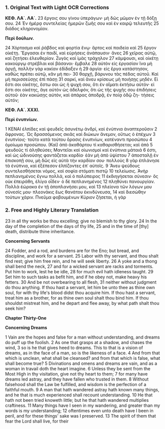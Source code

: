 ### 1. Original Text with Light OCR Corrections

**ΚΕΦ. ΛΑ΄. ΛΑ΄.**
23 ἔργοις σου γίνου ὑπεράγων· μὴ δῶς μῶμον ἐν τῇ δόξῃ σου.
24 Ἐν ἡμέρᾳ συντελείας ἡμερῶν ζωῆς σου καὶ ἐν καιρῷ τελευτῆς
25 διάδος κληρονομίαν.

**Περὶ δούλων.**

24 Χόρτασμα καὶ ῥάβδος καὶ φορτία ἔνῳ· ἄρτος καὶ παιδεία καὶ
25 ἔργον οἰκέτῃ. Ἔργασαι ἐν παιδί, καὶ εὑρήσεις ἀνάπαυσιν· ἄνες
26 χεῖρας αὐτῷ, καὶ ζητήσει ἐλευθερίαν. Ζυγὸς καὶ ἱμὰς τράχηλον
27 κάμψουσι, καὶ οἰκέτῃ κακούργῳ στρέβλαι καὶ βάσανοι· ἔμβαλε
28 αὐτὸν εἰς ἐργασίαν ἵνα μὴ ἀργῇ, πολλὴν γὰρ κακίαν ἐδίδαξεν ἡ
29 ἀργία· εἰς ἔργα κατάστησον, καθὼς πρέπει αὐτῷ, κἂν μὴ πει-
30 θαρχῇ, βάρυνου τὰς πέδας αὐτοῦ. Καὶ μὴ περισσεύσῃς ἐπὶ πάσῃ
31 σαρκί, καὶ ἄνευ κρίσεως μὴ ποιήσῃς μηδέν. Εἰ ἔστι σοι οἰκέτης,
ἔστω σοι ὡς ἡ ψυχή σου, ὅτι ἐν αἵματι ἐκτήσω αὐτόν· εἰ ἔστι σοι
οἰκέτης, ἄγε αὐτὸν ὡς ἀδελφόν, ὅτι ὡς τῆς ψυχῆς σου ἐπιδήσεις
αὐτοῦ· ἐὰν κακώσῃς αὐτόν, καὶ ἀπάρας ἀποδρᾷ, ἐν ποίᾳ ὁδῷ ζη-
τήσεις αὐτόν;

**ΚΕΦ. ΛΑ΄. ΧΧΧΙ.**

**Περὶ ἐνυπνίων.**

1 ΚΕΝΑΙ ἐλπίδες καὶ ψευδεῖς ἀσυνέτῳ ἀνδρί, καὶ ἐνύπνια ἀναπτεροῦσιν
2 ἄφρονας. Ὡς δρασσόμενος σκιᾶς καὶ διώκων ἄνεμον, οὕτως ὁ ἐπέχων
3 ἐνυπνίοις· τοῦτο κατὰ τούτου ὅρασις ἐνυπνίων, κατέναντι προσώπου
4 ὁμοίωμα προσώπου. (Καὶ) ἀπὸ ἀκαθάρτου τί καθαρισθήσεται; καὶ ἀπὸ
5 ψευδοῦς τί ἀληθεύσει; Μαντεῖαι καὶ οἰωνισμοὶ καὶ ἐνύπνια μάταιά
6 ἐστι, καὶ ὡς ὠδινούσης φαντάζεται καρδία· ἐὰν μὴ ἀπὸ ὑψίστου
7 ἀποσταλῇ ἐν ἐπισκοπῇ σου, μὴ δῶς εἰς αὐτὰ τὴν καρδίαν σου· πολλοὺς
8 γὰρ ἐπλάνησε τὰ ἐνύπνια, καὶ ἐξέπεσον ἐλπίζοντες ἐπ᾿ αὐτοῖς.
9 Ἄνευ ψεύδους συντελεσθήσεται νόμος, καὶ σοφία στόματι πιστῷ
10 τελείωσις. Ἀνὴρ πεπλανημένος ἔγνω πολλά, καὶ ὁ πολύπειρος
11 ἐκδιηγήσεται σύνεσιν· ὃς οὐκ ἐπειράθη, ἐλίγα οἶδεν· ὁ δὲ πεπλανημένος
12 πληθύνει πανουργίαν. Πολλὰ ἑώρακα ἐν τῇ ἀποπλανήσει μου, καὶ
13 πλείονα τῶν λόγων μου σύνεσίς μου· πλεονάκις ἕως θανάτου ἐκινδύνευσα,
14 καὶ διεσώθην τούτων χάριν. Πνεῦμα φοβουμένων Κύριον ζήσεται, ἡ γὰρ

### 2. Free and Highly Literary Translation

23 in all thy works be thou excelling;
    give no blemish to thy glory.
24 In the day of the completion of the days of thy life,
25 and in the time of [thy] death, distribute thine inheritance.

**Concerning Servants**

24 Fodder, and a rod, and burdens are for the Eno;
    but bread, and discipline, and work for a servant.
25 Labor with thy servant, and thou shalt find rest;
    give him free rein, and he will seek liberty.
26 A yoke and a thong shall bend the neck,
27 and for a wicked servant are racks and torments.
    Put him to work, lest he be idle,
28 for much evil hath idleness taught.
29 Set him to such tasks as befit him,
    and if he obey not, make heavy his fetters.
30 And be not overbearing to all flesh,
31 neither without judgment do thou anything.
    If thou hast a servant, let him be unto thee as thine own soul,
    for with thy life's blood didst thou acquire him.
    If thou hast a servant, treat him as a brother,
    for as thine own soul shalt thou bind him.
    If thou shouldst mistreat him, and he depart and flee away,
    by what path shalt thou seek him?

**Chapter Thirty-One**

**Concerning Dreams**

1 Vain are the hopes and false for a man without understanding,
    and dreams do puff up the foolish.
2 As one that grasps at a shadow, and chases the wind,
3 so is he that gives heed to dreams.
    This to that is a vision of dreams,
    as in the face of a man, so is the likeness of a face.
4 And from that which is unclean, what shall be cleansed?
    and from that which is false, what shall become true?
5 Divinations and omens and dreams are vain,
    and as a woman in travail doth the heart imagine.
6 Unless they be sent from the Most High in thy visitation,
    give not thy heart to them;
7 for many have dreams led astray,
    and they have fallen who trusted in them.
8 Without falsehood shall the Law be fulfilled,
    and wisdom is the perfection of a faithful mouth.
9 A man that hath wandered astray hath known many things,
    and he that is much experienced shall recount understanding.
10 He that hath not been tried knoweth little;
    but he that hath wandered multiplies craftiness.
11 Many things have I seen in my wandering,
    and greater than my words is my understanding;
12 oftentimes even unto death have I been in peril,
    and for these things' sake was I preserved.
13 The spirit of them that fear the Lord shall live, for their